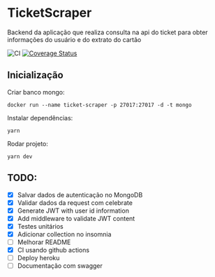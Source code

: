 # TicketScraper

Backend da aplicação que realiza consulta na api do ticket para obter informações do usuário e do extrato do cartão

![CI](https://github.com/laraludwig18/ticket-scraper-api/workflows/CI/badge.svg)
[![Coverage Status](https://coveralls.io/repos/github/laraludwig18/gobarber-api/badge.svg?branch=ci-test)](https://coveralls.io/github/laraludwig18/gobarber-api?branch=ci-test)

## Inicialização

Criar banco mongo:
```
docker run --name ticket-scraper -p 27017:27017 -d -t mongo
```
Instalar dependências:
```
yarn
```
Rodar projeto:
```
yarn dev
```

## TODO:

- [x] Salvar dados de autenticação no MongoDB
- [x] Validar dados da request com celebrate
- [x] Generate JWT with user id information
- [x] Add middleware to validate JWT content
- [x] Testes unitários
- [x] Adicionar collection no insomnia
- [ ] Melhorar README
- [x] CI usando github actions
- [ ] Deploy heroku
- [ ] Documentação com swagger
